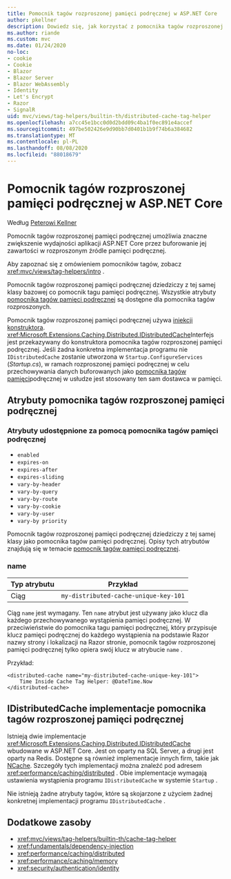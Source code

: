```yaml
---
title: Pomocnik tagów rozproszonej pamięci podręcznej w ASP.NET Core
author: pkellner
description: Dowiedz się, jak korzystać z pomocnika tagów rozproszonej pamięci podręcznej.
ms.author: riande
ms.custom: mvc
ms.date: 01/24/2020
no-loc:
- cookie
- Cookie
- Blazor
- Blazor Server
- Blazor WebAssembly
- Identity
- Let's Encrypt
- Razor
- SignalR
uid: mvc/views/tag-helpers/builtin-th/distributed-cache-tag-helper
ms.openlocfilehash: a7cc45e1bcc0d0d2bdd09c4ba1f0ec891e4accef
ms.sourcegitcommit: 497be502426e9d90bb7d0401b1b9f74b6a384682
ms.translationtype: MT
ms.contentlocale: pl-PL
ms.lasthandoff: 08/08/2020
ms.locfileid: "88018679"
---
```

# <a name="distributed-cache-tag-helper-in-aspnet-core"></a>Pomocnik tagów rozproszonej pamięci podręcznej w ASP.NET Core

Według [Peterowi Kellner](https://peterkellner.net)

Pomocnik tagów rozproszonej pamięci podręcznej umożliwia znaczne zwiększenie wydajności aplikacji ASP.NET Core przez buforowanie jej zawartości w rozproszonym źródle pamięci podręcznej.

Aby zapoznać się z omówieniem pomocników tagów, zobacz <xref:mvc/views/tag-helpers/intro> .

Pomocnik tagów rozproszonej pamięci podręcznej dziedziczy z tej samej klasy bazowej co pomocnik tagu pamięci podręcznej. Wszystkie atrybuty [pomocnika tagów pamięci podręcznej](xref:mvc/views/tag-helpers/builtin-th/cache-tag-helper) są dostępne dla pomocnika tagów rozproszonych.

Pomocnik tagów rozproszonej pamięci podręcznej używa [iniekcji konstruktora](xref:fundamentals/dependency-injection#constructor-injection-behavior). <xref:Microsoft.Extensions.Caching.Distributed.IDistributedCache>Interfejs jest przekazywany do konstruktora pomocnika tagów rozproszonej pamięci podręcznej. Jeśli żadna konkretna implementacja programu nie `IDistributedCache` zostanie utworzona w `Startup.ConfigureServices` (*Startup.cs*), w ramach rozproszonej pamięci podręcznej w celu przechowywania danych buforowanych jako [pomocnika tagów pamięci](xref:mvc/views/tag-helpers/builtin-th/cache-tag-helper)podręcznej w usłudze jest stosowany ten sam dostawca w pamięci.

## <a name="distributed-cache-tag-helper-attributes"></a>Atrybuty pomocnika tagów rozproszonej pamięci podręcznej

### <a name="attributes-shared-with-the-cache-tag-helper"></a>Atrybuty udostępnione za pomocą pomocnika tagów pamięci podręcznej

* `enabled`
* `expires-on`
* `expires-after`
* `expires-sliding`
* `vary-by-header`
* `vary-by-query`
* `vary-by-route`
* `vary-by-cookie`
* `vary-by-user`
* `vary-by priority`

Pomocnik tagów rozproszonej pamięci podręcznej dziedziczy z tej samej klasy jako pomocnika tagów pamięci podręcznej. Opisy tych atrybutów znajdują się w temacie [pomocnik tagów pamięci podręcznej](xref:mvc/views/tag-helpers/builtin-th/cache-tag-helper).

### <a name="name"></a>name

| Typ atrybutu | Przykład                               |
| -------------- | ------------------------------------- |
| Ciąg         | `my-distributed-cache-unique-key-101` |

Ciąg `name` jest wymagany. Ten `name` atrybut jest używany jako klucz dla każdego przechowywanego wystąpienia pamięci podręcznej. W przeciwieństwie do pomocnika tagu pamięci podręcznej, który przypisuje klucz pamięci podręcznej do każdego wystąpienia na podstawie Razor nazwy strony i lokalizacji na Razor stronie, pomocnik tagów rozproszonej pamięci podręcznej tylko opiera swój klucz w atrybucie `name` .

Przykład:

```cshtml
<distributed-cache name="my-distributed-cache-unique-key-101">
    Time Inside Cache Tag Helper: @DateTime.Now
</distributed-cache>
```

## <a name="distributed-cache-tag-helper-idistributedcache-implementations"></a>IDistributedCache implementacje pomocnika tagów rozproszonej pamięci podręcznej

Istnieją dwie implementacje <xref:Microsoft.Extensions.Caching.Distributed.IDistributedCache> wbudowane w ASP.NET Core. Jest on oparty na SQL Server, a drugi jest oparty na Redis. Dostępne są również implementacje innych firm, takie jak [NCache](http://www.alachisoft.com/ncache/aspnet-core-idistributedcache-ncache.html). Szczegóły tych implementacji można znaleźć pod adresem <xref:performance/caching/distributed> . Obie implementacje wymagają ustawienia wystąpienia programu `IDistributedCache` w systemie `Startup` .

Nie istnieją żadne atrybuty tagów, które są skojarzone z użyciem żadnej konkretnej implementacji programu `IDistributedCache` .

## <a name="additional-resources"></a>Dodatkowe zasoby

* <xref:mvc/views/tag-helpers/builtin-th/cache-tag-helper>
* <xref:fundamentals/dependency-injection>
* <xref:performance/caching/distributed>
* <xref:performance/caching/memory>
* <xref:security/authentication/identity>
